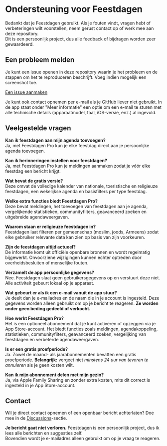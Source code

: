 # Ondersteuning voor Feestdagen  
  
Bedankt dat je Feestdagen gebruikt. Als je fouten vindt, vragen hebt of verbeteringen wilt voorstellen, neem gerust contact op of werk mee aan deze repository.  
Dit is een persoonlijk project, dus alle feedback of bijdragen worden zeer gewaardeerd.  
  
## Een probleem melden  
  
Je kunt een issue openen in deze repository waarin je het probleem en de stappen om het te reproduceren beschrijft. Voeg indien mogelijk een screenshot toe.  
  
[Een issue aanmaken](https://github.com/lucasditomase/feriados/issues/new?title=Problem%20with%20Feestdagen%20App&body=Describe%20the%20issue%20you%E2%80%99re%20experiencing%20below%3A%0A%0A-%20Device%3A%20%0A-%20iOS%20version%3A%20%0A-%20App%20version%3A%20%0A-%20Steps%20to%20reproduce%3A%0A%0A(Optional)%20Attach%20a%20screenshot%20or%20recording%20if%20you%20can.)  
  
Je kunt ook contact opnemen per e-mail als je GitHub liever niet gebruikt. In de app staat onder "Meer informatie" een optie om een e-mail te sturen met alle technische details (apparaatmodel, taal, iOS-versie, enz.) al ingevuld.  
  
## Veelgestelde vragen  
  
**Kan ik feestdagen aan mijn agenda toevoegen?**  
Ja, met Feestdagen Pro kun je elke feestdag direct aan je persoonlijke agenda toevoegen.  
  
**Kan ik herinneringen instellen voor feestdagen?**  
Ja, met Feestdagen Pro kun je meldingen aanmaken zodat je vóór elke feestdag een bericht krijgt.  
  
**Wat bevat de gratis versie?**  
Deze omvat de volledige kalender van nationale, toeristische en religieuze feestdagen, een wekelijkse agenda en basisfilters per type feestdag.  
  
**Welke extra functies biedt Feestdagen Pro?**  
Deze bevat meldingen, het toevoegen van feestdagen aan je agenda, vergelijkende statistieken, communityfilters, geavanceerd zoeken en uitgebreide agendaweergaven.  
  
**Waarom staan er religieuze feestdagen in?**  
Feestdagen laat filteren per gemeenschap (moslim, joods, Armeens) zodat elke gebruiker relevante data kan zien op basis van zijn voorkeuren.  
  
**Zijn de feestdagen altijd actueel?**  
De informatie komt uit officiële openbare bronnen en wordt regelmatig bijgewerkt. Onvoorziene wijzigingen kunnen echter optreden door overheidsbesluiten of menselijke fouten.  
  
**Verzamelt de app persoonlijke gegevens?**  
Nee. Feestdagen slaat geen gebruikersgegevens op en verstuurt deze niet. Alle activiteit gebeurt lokaal op je apparaat.  
  
**Wat gebeurt er als ik een e-mail vanuit de app stuur?**  
Je deelt dan je e-mailadres en de naam die in je account is ingesteld. Deze gegevens worden alleen gebruikt om op je bericht te reageren. **Ze worden onder geen beding gedeeld of verkocht.**  
  
**Hoe werkt Feestdagen Pro?**  
Het is een optioneel abonnement dat je kunt activeren of opzeggen via je App Store-account. Het biedt functies zoals meldingen, agendakoppeling, statistieken, communityfilters, geavanceerd zoeken, vergelijking van feestdagen en verbeterde agendaweergaven.  
  
**Is er een gratis proefperiode?**  
Ja. Zowel de maand- als jaarabonnementen bevatten een gratis proefperiode. **Belangrijk:** vergeet niet *minstens 24 uur van tevoren te annuleren* als je geen kosten wilt.  
  
**Kan ik mijn abonnement delen met mijn gezin?**  
Ja, via Apple Family Sharing en zonder extra kosten, mits dit correct is ingesteld in je App Store-account.  
  
## Contact  
  
Wil je direct contact opnemen of een openbaar bericht achterlaten? Doe mee in de [Discussions](https://github.com/lucasditomase/feriados/discussions)-sectie.  
  
**Je bericht gaat niet verloren.** Feestdagen is een persoonlijk project, dus ik lees alle berichten en suggesties zelf.  
Bovendien wordt je e-mailadres alleen gebruikt om op je vraag te reageren.  
